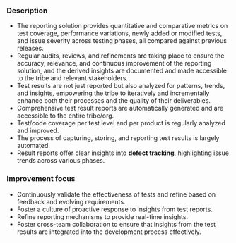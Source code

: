 ### Description

-   The reporting solution provides quantitative and comparative metrics on test coverage, performance variations, newly added or modified tests, and issue severity across testing phases, all compared against previous releases.
-   Regular audits, reviews, and refinements are taking place to ensure the accuracy, relevance, and continuous improvement of the reporting solution, and the derived insights are documented and made accessible to the tribe and relevant stakeholders.
-   Test results are not just reported but also analyzed for patterns, trends, and insights, empowering the tribe to iteratively and incrementally enhance both their processes and the quality of their deliverables.
-   Comprehensive test result reports are automatically generated and are accessible to the entire tribe/org.
-   Test/code coverage per test level and per product is regularly analyzed and improved.
-   The process of capturing, storing, and reporting test results is largely automated.
-   Result reports offer clear insights into **defect tracking**, highlighting issue trends across various phases.

### Improvement focus

-   Continuously validate the effectiveness of tests and refine based on feedback and evolving requirements.
-   Foster a culture of proactive response to insights from test reports.
-   Refine reporting mechanisms to provide real-time insights.
-   Foster cross-team collaboration to ensure that insights from the test results are integrated into the development process effectively.
